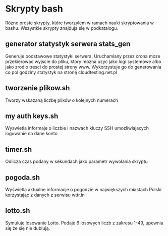 # Skrypty bash
Różne proste skrypty, które tworzylem w ramach nauki skryptowania w bashu. 
Wszystkie skrypty znajduja się w podkatalogu.

## generator statystyk serwera stats_gen
Generuje podstawowe statystyki serwera. Uruchamiany przez crona moze przekierowac wyjscie do pliku, 
ktory mozna uzyc jako logi systemowe albo jako zrodlo tresci do prostej strony www.
Wykorzystuje go do generowania co pol godziny statystyk na stronę cloudtesting.net.pl

## tworzenie plikow.sh
Tworzy wskazaną liczbę plików o kolejnych numerach

## my auth keys.sh
Wyswietla informaje o liczbie i nazwach kluczy SSH umozliwiajacych logowanie na dane konto

## timer.sh
Odlicza czas podany w sekundach jako parametr wywołania skryptu

## pogoda.sh
Wyświetla aktualne informacje o pogodzie w największych miastach Polski korzystając z danych z serwisu wttr.in

## lotto.sh
Symuluje losowanie Lotto. Podaje 6 losowych liczb z zakresu 1-49, upewnia się że się nie dublują.
